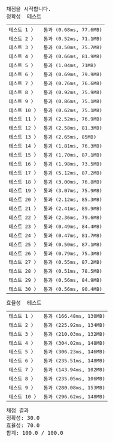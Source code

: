 <pre class="console-content"><div></div><div class="console-heading">채점을 시작합니다.</div><div class="console-message">정확성  테스트</div><table class="console-test-group" data-category="correctness"><tbody><tr data-testcase-id="92247"><td valign="top" class="td-label">테스트 1 <span>〉</span></td><td class="result passed">통과 (0.68ms, 77.6MB)</td></tr><tr data-testcase-id="92248"><td valign="top" class="td-label">테스트 2 <span>〉</span></td><td class="result passed">통과 (0.52ms, 71.1MB)</td></tr><tr data-testcase-id="92249"><td valign="top" class="td-label">테스트 3 <span>〉</span></td><td class="result passed">통과 (0.50ms, 75.7MB)</td></tr><tr data-testcase-id="92250"><td valign="top" class="td-label">테스트 4 <span>〉</span></td><td class="result passed">통과 (0.66ms, 81.9MB)</td></tr><tr data-testcase-id="92251"><td valign="top" class="td-label">테스트 5 <span>〉</span></td><td class="result passed">통과 (1.04ms, 71MB)</td></tr><tr data-testcase-id="92252"><td valign="top" class="td-label">테스트 6 <span>〉</span></td><td class="result passed">통과 (0.69ms, 79.9MB)</td></tr><tr data-testcase-id="92253"><td valign="top" class="td-label">테스트 7 <span>〉</span></td><td class="result passed">통과 (0.76ms, 76.6MB)</td></tr><tr data-testcase-id="92254"><td valign="top" class="td-label">테스트 8 <span>〉</span></td><td class="result passed">통과 (0.92ms, 75.9MB)</td></tr><tr data-testcase-id="92255"><td valign="top" class="td-label">테스트 9 <span>〉</span></td><td class="result passed">통과 (0.86ms, 75.1MB)</td></tr><tr data-testcase-id="92256"><td valign="top" class="td-label">테스트 10 <span>〉</span></td><td class="result passed">통과 (0.62ms, 75.1MB)</td></tr><tr data-testcase-id="92257"><td valign="top" class="td-label">테스트 11 <span>〉</span></td><td class="result passed">통과 (2.52ms, 76.9MB)</td></tr><tr data-testcase-id="92258"><td valign="top" class="td-label">테스트 12 <span>〉</span></td><td class="result passed">통과 (2.58ms, 81.3MB)</td></tr><tr data-testcase-id="92259"><td valign="top" class="td-label">테스트 13 <span>〉</span></td><td class="result passed">통과 (2.65ms, 85MB)</td></tr><tr data-testcase-id="92260"><td valign="top" class="td-label">테스트 14 <span>〉</span></td><td class="result passed">통과 (1.81ms, 76.3MB)</td></tr><tr data-testcase-id="92261"><td valign="top" class="td-label">테스트 15 <span>〉</span></td><td class="result passed">통과 (1.70ms, 87.1MB)</td></tr><tr data-testcase-id="92262"><td valign="top" class="td-label">테스트 16 <span>〉</span></td><td class="result passed">통과 (1.98ms, 73.5MB)</td></tr><tr data-testcase-id="92263"><td valign="top" class="td-label">테스트 17 <span>〉</span></td><td class="result passed">통과 (5.12ms, 87.2MB)</td></tr><tr data-testcase-id="92264"><td valign="top" class="td-label">테스트 18 <span>〉</span></td><td class="result passed">통과 (3.00ms, 76.8MB)</td></tr><tr data-testcase-id="92265"><td valign="top" class="td-label">테스트 19 <span>〉</span></td><td class="result passed">통과 (3.07ms, 75.9MB)</td></tr><tr data-testcase-id="92266"><td valign="top" class="td-label">테스트 20 <span>〉</span></td><td class="result passed">통과 (2.12ms, 85.3MB)</td></tr><tr data-testcase-id="92267"><td valign="top" class="td-label">테스트 21 <span>〉</span></td><td class="result passed">통과 (2.41ms, 89.9MB)</td></tr><tr data-testcase-id="92268"><td valign="top" class="td-label">테스트 22 <span>〉</span></td><td class="result passed">통과 (2.36ms, 79.6MB)</td></tr><tr data-testcase-id="92269"><td valign="top" class="td-label">테스트 23 <span>〉</span></td><td class="result passed">통과 (0.49ms, 84.4MB)</td></tr><tr data-testcase-id="92270"><td valign="top" class="td-label">테스트 24 <span>〉</span></td><td class="result passed">통과 (0.47ms, 81.7MB)</td></tr><tr data-testcase-id="93930"><td valign="top" class="td-label">테스트 25 <span>〉</span></td><td class="result passed">통과 (0.50ms, 87.1MB)</td></tr><tr data-testcase-id="93931"><td valign="top" class="td-label">테스트 26 <span>〉</span></td><td class="result passed">통과 (0.79ms, 75.3MB)</td></tr><tr data-testcase-id="93932"><td valign="top" class="td-label">테스트 27 <span>〉</span></td><td class="result passed">통과 (0.55ms, 87.2MB)</td></tr><tr data-testcase-id="93933"><td valign="top" class="td-label">테스트 28 <span>〉</span></td><td class="result passed">통과 (0.51ms, 78.5MB)</td></tr><tr data-testcase-id="93934"><td valign="top" class="td-label">테스트 29 <span>〉</span></td><td class="result passed">통과 (0.56ms, 84.9MB)</td></tr><tr data-testcase-id="93935"><td valign="top" class="td-label">테스트 30 <span>〉</span></td><td class="result passed">통과 (0.56ms, 90.4MB)</td></tr></tbody></table><div class="console-message">효율성  테스트</div><table class="console-test-group" data-category="effectiveness"><tbody><tr data-testcase-id="92700"><td valign="top" class="td-label">테스트 1 <span>〉</span></td><td class="result passed">통과 (166.48ms, 130MB)</td></tr><tr data-testcase-id="92701"><td valign="top" class="td-label">테스트 2 <span>〉</span></td><td class="result passed">통과 (225.92ms, 134MB)</td></tr><tr data-testcase-id="92702"><td valign="top" class="td-label">테스트 3 <span>〉</span></td><td class="result passed">통과 (210.03ms, 132MB)</td></tr><tr data-testcase-id="92703"><td valign="top" class="td-label">테스트 4 <span>〉</span></td><td class="result passed">통과 (304.02ms, 148MB)</td></tr><tr data-testcase-id="92704"><td valign="top" class="td-label">테스트 5 <span>〉</span></td><td class="result passed">통과 (306.23ms, 146MB)</td></tr><tr data-testcase-id="92705"><td valign="top" class="td-label">테스트 6 <span>〉</span></td><td class="result passed">통과 (235.51ms, 148MB)</td></tr><tr data-testcase-id="93927"><td valign="top" class="td-label">테스트 7 <span>〉</span></td><td class="result passed">통과 (143.94ms, 102MB)</td></tr><tr data-testcase-id="93928"><td valign="top" class="td-label">테스트 8 <span>〉</span></td><td class="result passed">통과 (235.05ms, 106MB)</td></tr><tr data-testcase-id="93929"><td valign="top" class="td-label">테스트 9 <span>〉</span></td><td class="result passed">통과 (280.08ms, 153MB)</td></tr><tr data-testcase-id="93936"><td valign="top" class="td-label">테스트 10 <span>〉</span></td><td class="result passed">통과 (296.62ms, 148MB)</td></tr></tbody></table><div class="console-heading">채점 결과</div><div class="console-message">정확성: 30.0</div><div class="console-message">효율성: 70.0</div><div class="console-message">합계: 100.0 / 100.0</div></pre>